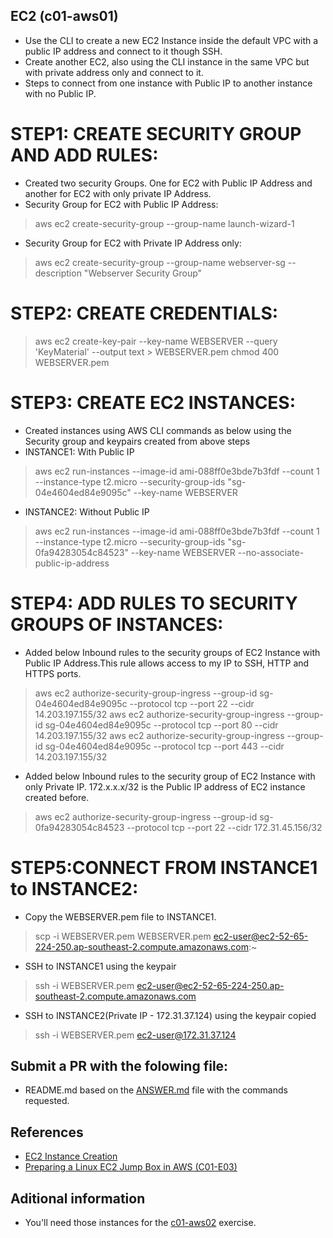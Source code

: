 ## EC2 (c01-aws01)

- Use the CLI to create a new EC2 Instance inside the default VPC with a public IP address and connect to it though SSH.
- Create another EC2, also using the CLI instance in the same VPC but with private address only and connect to it.
- Steps to connect from one instance with Public IP to another instance with no Public IP.

# STEP1: CREATE SECURITY GROUP AND ADD RULES:
- Created two security Groups. One for EC2 with Public IP Address and another for EC2 with only private IP Address.
- Security Group for EC2 with Public IP Address:
> aws ec2 create-security-group --group-name launch-wizard-1

- Security Group for EC2 with Private IP Address only:
> aws ec2 create-security-group --group-name webserver-sg --description "Webserver Security Group"

# STEP2: CREATE CREDENTIALS:
> aws ec2 create-key-pair --key-name WEBSERVER --query 'KeyMaterial' --output text > WEBSERVER.pem
> chmod 400 WEBSERVER.pem

# STEP3: CREATE EC2 INSTANCES:
- Created instances using AWS CLI commands as below using the Security group and keypairs created from above steps
- INSTANCE1: With Public IP
> aws ec2 run-instances --image-id ami-088ff0e3bde7b3fdf --count 1 --instance-type t2.micro --security-group-ids "sg-04e4604ed84e9095c" --key-name WEBSERVER
- INSTANCE2: Without Public IP
> aws ec2 run-instances --image-id ami-088ff0e3bde7b3fdf --count 1 --instance-type t2.micro --security-group-ids "sg-0fa94283054c84523" --key-name WEBSERVER --no-associate-public-ip-address

# STEP4: ADD RULES TO SECURITY GROUPS OF INSTANCES:
- Added below Inbound rules to the security groups of EC2 Instance with Public IP Address.This rule allows access to my IP to SSH, HTTP and HTTPS ports.
> aws ec2 authorize-security-group-ingress --group-id sg-04e4604ed84e9095c --protocol tcp --port 22 --cidr 14.203.197.155/32
> aws ec2 authorize-security-group-ingress --group-id sg-04e4604ed84e9095c --protocol tcp --port 80 --cidr 14.203.197.155/32
> aws ec2 authorize-security-group-ingress --group-id sg-04e4604ed84e9095c --protocol tcp --port 443 --cidr 14.203.197.155/32

- Added below Inbound rules to the security group of EC2 Instance with only Private IP. 172.x.x.x/32 is the Public IP address of EC2 instance created before.
> aws ec2 authorize-security-group-ingress --group-id sg-0fa94283054c84523 --protocol tcp --port 22 --cidr 172.31.45.156/32

# STEP5:CONNECT FROM INSTANCE1 to INSTANCE2:
- Copy the WEBSERVER.pem file to INSTANCE1.
> scp -i WEBSERVER.pem WEBSERVER.pem ec2-user@ec2-52-65-224-250.ap-southeast-2.compute.amazonaws.com:~

- SSH to INSTANCE1 using the keypair
> ssh -i WEBSERVER.pem ec2-user@ec2-52-65-224-250.ap-southeast-2.compute.amazonaws.com

- SSH to INSTANCE2(Private IP - 172.31.37.124) using the keypair copied 
> ssh -i WEBSERVER.pem ec2-user@172.31.37.124

## Submit a PR with the folowing file:
- README.md based on the [ANSWER.md](ANSWER.md) file with the commands requested. 

## References
- [EC2 Instance Creation](https://docs.aws.amazon.com/cli/latest/reference/ec2/run-instances.html)
- [Preparing a Linux EC2 Jump Box in AWS (C01-E03)](https://www.youtube.com/watch?v=Mwf17O45IA0)

## Aditional information
 - You'll need those instances for the [c01-aws02](../c01-aws02/README.md) exercise.
